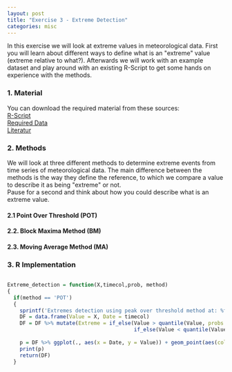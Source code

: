 ```yaml
---
layout: post
title: "Exercise 3 - Extreme Detection"
categories: misc
---
```


In this exercise we will look at extreme values in meteorological data. First you will learn about different ways to define what is an "extreme" 
value (extreme relative to what?). Afterwards we will work with an example dataset and play around with an existing R-Script to 
get some hands on experience with the methods.

### 1. Material
You can download the required material from these sources:  
[R-Script](Extreme_detection_script.R)  
[Required Data](Tair_TS_CH-Dav_1997_2018.RData)  
[Literatur](wmo-td_1500_en.pdf)  

### 2. Methods
We will look at three different methods to determine extreme events from time series of meteorological data. The main difference between the methods is the way they define the reference, to which we compare a value to describe it as being "extreme" or not.  
Pause for a second and think about how you could describe what is an extreme value.  
  
  
  

#### 2.1 Point Over Threshold (POT)
#### 2.2. Block Maxima Method (BM)
#### 2.3. Moving Average Method (MA)

### 3. R Implementation
```r

Extreme_detection = function(X,timecol,prob, method) 
{
  if(method == 'POT')
  {
    sprintf('Extremes detection using peak over threshold method at: %f percentile',prob)
    DF = data.frame(Value = X, Date = timecol)
    DF = DF %>% mutate(Extreme = if_else(Value > quantile(Value, probs = prob*0.01, na.rm = TRUE), 'Extreme-high',
                                         if_else(Value < quantile(Value, probs = (1- prob*0.01), na.rm = TRUE), 'Extreme-low', 'Not-Extreme')))  ## selecting values higher and lower than the percentile
    
    p = DF %>% ggplot(., aes(x = Date, y = Value)) + geom_point(aes(color = Extreme)) + geom_line(linewidth = 0.4) + theme_bw()
    print(p)
    return(DF)
  }
  ```